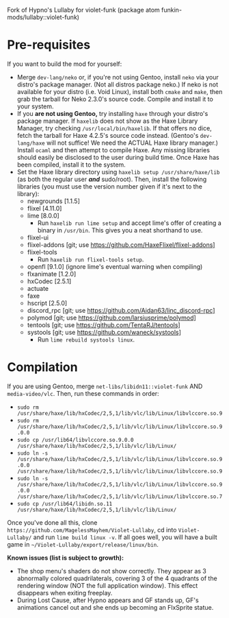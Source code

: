 Fork of Hypno's Lullaby for violet-funk (package atom funkin-mods/lullaby::violet-funk)

# Pre-requisites

If you want to build the mod for yourself:

- Merge `dev-lang/neko` or, if you're not using Gentoo, install `neko` via your distro's package manager. (Not all distros package neko.) If neko is not available for your distro (i.e. Void Linux), install both `cmake` and `make`, then grab the tarball for Neko 2.3.0's source code. Compile and install it to your system.
- If you **are not using Gentoo,** try installing `haxe` through your distro's package manager. If `haxelib` does not show as the Haxe Library Manager, try checking `/usr/local/bin/haxelib`. If that offers no dice, fetch the tarball for Haxe 4.2.5's source code instead. (Gentoo's `dev-lang/haxe` will not suffice! We need the ACTUAL Haxe library manager.) Install `ocaml` and then attempt to compile Haxe. Any missing libraries should easily be disclosed to the user during build time. Once Haxe has been compiled, install it to the system.
- Set the Haxe library directory using `haxelib setup /usr/share/haxe/lib` (as both the regular user ***and*** sudo/root). Then, install the following libraries (you must use the version number given if it's next to the library):
  - newgrounds [1.1.5]
  - flixel [4.11.0]
  - lime [8.0.0]
    - Run `haxelib run lime setup` and accept lime's offer of creating a binary in `/usr/bin`. This gives you a neat shorthand to use.
  - flixel-ui
  - flixel-addons [git; use https://github.com/HaxeFlixel/flixel-addons]
  - flixel-tools
    - Run `haxelib run flixel-tools setup`.
  - openfl [9.1.0] (ignore lime's eventual warning when compiling)
  - flxanimate [1.2.0]
  - hxCodec [2.5.1]
  - actuate
  - faxe
  - hscript [2.5.0]
  - discord_rpc [git; use https://github.com/Aidan63/linc_discord-rpc]
  - polymod [git; use https://github.com/larsiusprime/polymod]
  - tentools [git; use https://github.com/TentaRJ/tentools]
  - systools [git; use https://github.com/waneck/systools]
    - Run `lime rebuild systools linux`.
    
# Compilation

If you are using Gentoo, merge `net-libs/libidn11::violet-funk` AND `media-video/vlc`. Then, run these commands in order:

- `sudo rm /usr/share/haxe/lib/hxCodec/2,5,1/lib/vlc/lib/Linux/libvlccore.so.9`
- `sudo rm /usr/share/haxe/lib/hxCodec/2,5,1/lib/vlc/lib/Linux/libvlccore.so.9.0.0`
- `sudo cp /usr/lib64/libvlccore.so.9.0.0 /usr/share/haxe/lib/hxCodec/2,5,1/lib/vlc/lib/Linux/`
- `sudo ln -s /usr/share/haxe/lib/hxCodec/2,5,1/lib/vlc/lib/Linux/libvlccore.so.9.0.0 /usr/share/haxe/lib/hxCodec/2,5,1/lib/vlc/lib/Linux/libvlccore.so.9`
- `sudo ln -s /usr/share/haxe/lib/hxCodec/2,5,1/lib/vlc/lib/Linux/libvlccore.so.9.0.0 /usr/share/haxe/lib/hxCodec/2,5,1/lib/vlc/lib/Linux/libvlccore.so.7`
- `sudo cp /usr/lib64/libidn.so.11 /usr/share/haxe/lib/hxCodec/2,5,1/lib/vlc/lib/Linux/`

Once you've done all this, clone `https://github.com/MagelessMayhem/Violet-Lullaby`, cd into `Violet-Lullaby/` and run `lime build linux -v`. If all goes well, you will have a built game in `~/Violet-Lullaby/export/release/linux/bin`.

**Known issues (list is subject to growth):**

- The shop menu's shaders do not show correctly. They appear as 3 abnormally colored quadrilaterals, covering 3 of the 4 quadrants of the rendering window (NOT the full application window). This effect disappears when exiting freeplay.
- During Lost Cause, after Hypno appears and GF stands up, GF's animations cancel out and she ends up becoming an FlxSprite statue.
